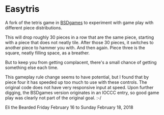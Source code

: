 Easytris
========

A fork of the tetris game in [BSDgames](https://github.com/vattam/BSDGames.git)
to experiment with game play with different piece distributions.

This will drop roughly 30 pieces in a row that are the same piece, starting
with a piece that does not neatly tile. After those 30 pieces, it switches
to another piece to hammer you with. And then again. Piece three is the square,
neatly filling space, as a breather. 

But to keep you from getting complacent, there's a small chance of getting
something else each time.

This gameplay rule change seems to have potential, but I found that by piece
four it has speeded up too much to use with these controls. The original
code does not have very responsive input at speed. Upon further digging,
the BSDgames version originates in an IOCCC entry, so good game play was
clearly not part of the original goal. :-/

Eli the Bearded
Friday February 16 to Sunday February 18, 2018
